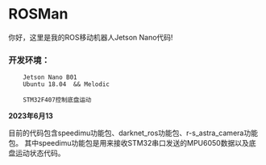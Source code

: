 # ROSMan
你好，这里是我的ROS移动机器人Jetson Nano代码!

### 开发环境：
        Jetson Nano B01
        Ubuntu 18.04  && Melodic

        STM32F407控制底盘运动

**2023年6月13**

目前的代码包含speedimu功能包、darknet_ros功能包、r-s_astra_camera功能包。
其中speedimu功能包是用来接收STM32串口发送的MPU6050数据以及底盘运动状态代码。

